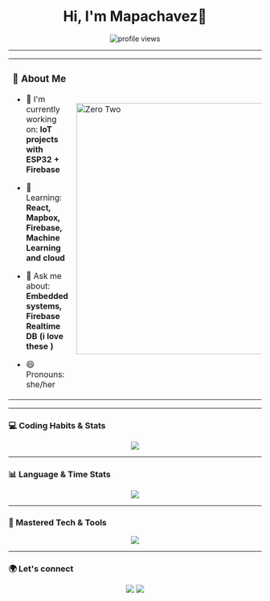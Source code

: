 <h1 align="center">Hi, I'm Mapachavez👋</h1>

<p align="center">
  <img src="https://komarev.com/ghpvc/?username=mariapauladev&label=Profile+views&color=0e75b6&style=flat" alt="profile views" />
</p>

---

<table>
  
  <tr>
    <td width="60%">
   
      
### 🚀 About Me

- 🔭 I'm currently working on: **IoT projects with ESP32 + Firebase**  
- 🌱 Learning: **React, Mapbox, Firebase, Machine Learning and cloud**  
- 💬 Ask me about: **Embedded systems, Firebase Realtime DB (i love these )**  
- 😄 Pronouns: she/her  

    </td>
    <td width="40%">
      <img src="https://i.pinimg.com/736x/28/b4/17/28b417c2668c7081100ed8b5d1123d56.jpg" width="500px" alt="Zero Two" />
    </td>
  </tr>
</table>


---

### 💻 Coding Habits & Stats

<!-- GitHub Stats -->

<!-- GitHub activity graph -->
<p align="center">
  <img src="https://github-readme-activity-graph.vercel.app/graph?username=mariapauladev&theme=github-compact" />
</p>

---

### 📊 Language & Time Stats

<!-- Profile language stats -->
<p align="center">
  <img src="https://github-readme-stats.vercel.app/api/top-langs/?username=mariapauladev&layout=compact&theme=radical" />
</p>

---

### 🧠 Mastered Tech & Tools

<p align="center">
  <img src="https://skillicons.dev/icons?i=js,html,css,react,firebase,arduino,raspberrypi,git,github,aws,docker,linux,figma,vscode,python,c++,c,java,platformio" />
</p>

---

### 🌍 Let's connect

<p align="center">
  <a href="https://linkedin.com/in/tuusuario" target="_blank"><img src="https://img.shields.io/badge/-LinkedIn-blue?style=flat-square&logo=linkedin"></a>
  <a href="https://instagram.com/tuusuario"><img src="https://img.shields.io/badge/-Instagram-purple?style=flat-square&logo=instagram"></a>
</p>


